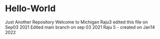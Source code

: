 # Hello-World
Just Another Repository
Welcome to Michigan
Raju3 edited this file on Sep03 2021
Edited main branch on sep 03 2021
Raju 5 - created on Jan14 2022

